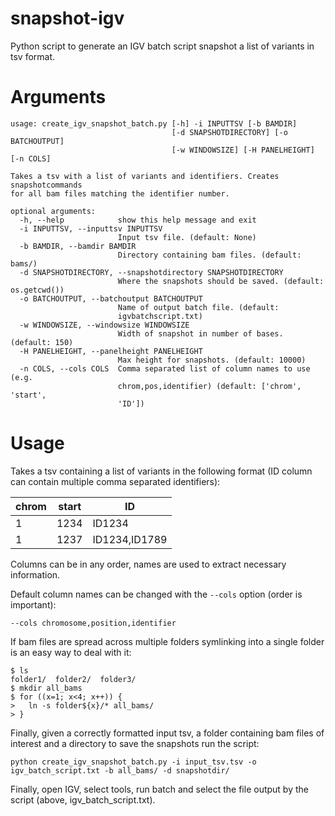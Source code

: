 # snapshot-igv

Python script to generate an IGV batch script snapshot a list of variants in tsv format.

# Arguments

```
usage: create_igv_snapshot_batch.py [-h] -i INPUTTSV [-b BAMDIR]
                                    [-d SNAPSHOTDIRECTORY] [-o BATCHOUTPUT]
                                    [-w WINDOWSIZE] [-H PANELHEIGHT] [-n COLS]

Takes a tsv with a list of variants and identifiers. Creates snapshotcommands
for all bam files matching the identifier number.

optional arguments:
  -h, --help            show this help message and exit
  -i INPUTTSV, --inputtsv INPUTTSV
                        Input tsv file. (default: None)
  -b BAMDIR, --bamdir BAMDIR
                        Directory containing bam files. (default: bams/)
  -d SNAPSHOTDIRECTORY, --snapshotdirectory SNAPSHOTDIRECTORY
                        Where the snapshots should be saved. (default: os.getcwd())
  -o BATCHOUTPUT, --batchoutput BATCHOUTPUT
                        Name of output batch file. (default:
                        igvbatchscript.txt)
  -w WINDOWSIZE, --windowsize WINDOWSIZE
                        Width of snapshot in number of bases. (default: 150)
  -H PANELHEIGHT, --panelheight PANELHEIGHT
                        Max height for snapshots. (default: 10000)
  -n COLS, --cols COLS  Comma separated list of column names to use (e.g.
                        chrom,pos,identifier) (default: ['chrom', 'start',
                        'ID'])
```

# Usage

Takes a tsv containing a list of variants in the following format (ID column can contain multiple comma separated identifiers):

| chrom | start | ID |
| --- | --- | --- |
| 1 | 1234 | ID1234 |
| 1 | 1237 | ID1234,ID1789 |

Columns can be in any order, names are used to extract necessary information.

Default column names can be changed with the `--cols` option (order is important):

```
--cols chromosome,position,identifier
```

If bam files are spread across multiple folders symlinking into a single folder is an easy way to deal with it:
```
$ ls
folder1/  folder2/  folder3/
$ mkdir all_bams
$ for ((x=1; x<4; x++)) {
>   ln -s folder${x}/* all_bams/
> }
```

Finally, given a correctly formatted input tsv, a folder containing bam files of interest and a directory to save the snapshots run the script:
```
python create_igv_snapshot_batch.py -i input_tsv.tsv -o igv_batch_script.txt -b all_bams/ -d snapshotdir/
```

Finally, open IGV, select tools, run batch and select the file output by the script (above, igv_batch_script.txt).


